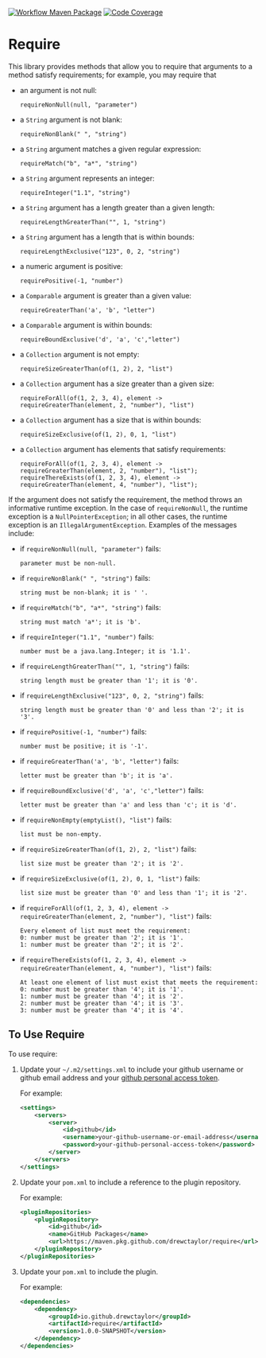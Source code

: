 [![Workflow Maven Package](https://github.com/drewctaylor/require/workflows/workflow-maven-package/badge.svg)](https://github.com/drewctaylor/require/workflows/workflow-maven-package/badge.svg)
[![Code Coverage](https://codecov.io/gh/drewctaylor/require/branch/master/graph/badge.svg)](https://codecov.io/gh/drewctaylor/require)

# Require

This library provides methods that allow you to require that arguments to a method satisfy requirements; for example, 
you may require that

* an argument is not null:

  `requireNonNull(null, "parameter")`

* a `String` argument is not blank: 

  `requireNonBlank(" ", "string")`

* a `String` argument matches a given regular expression: 

  `requireMatch("b", "a*", "string")`
  
* a `String` argument represents an integer:
 
  `requireInteger("1.1", "string")`

* a `String` argument has a length greater than a given length: 

  `requireLengthGreaterThan("", 1, "string")`

* a `String` argument has a length that is within bounds: 

  `requireLengthExclusive("123", 0, 2, "string")`

* a numeric argument is positive:

  `requirePositive(-1, "number")`
  
* a `Comparable` argument is greater than a given value:  

  `requireGreaterThan('a', 'b', "letter")`
  
* a `Comparable` argument is within bounds:  

  `requireBoundExclusive('d', 'a', 'c',"letter")`
  
* a `Collection` argument is not empty:  

  `requireSizeGreaterThan(of(1, 2), 2, "list")`

* a `Collection` argument has a size greater than a given size: 

  `requireForAll(of(1, 2, 3, 4), element -> requireGreaterThan(element, 2, "number"), "list")`

* a `Collection` argument has a size that is within bounds: 

  `requireSizeExclusive(of(1, 2), 0, 1, "list")`
  
* a `Collection` argument has elements that satisfy requirements:

  ```
  requireForAll(of(1, 2, 3, 4), element -> requireGreaterThan(element, 2, "number"), "list");
  requireThereExists(of(1, 2, 3, 4), element -> requireGreaterThan(element, 4, "number"), "list");
  ```
  
If the argument does not satisfy the requirement, the method throws an informative runtime exception. In the case of
`requireNonNull`, the runtime exception is a `NullPointerException`; in all other cases, the runtime exception is an 
`IllegalArgumentException`. Examples of the messages include:

* if `requireNonNull(null, "parameter")` fails: 

  `parameter must be non-null.`

* if `requireNonBlank(" ", "string")` fails: 

  `string must be non-blank; it is ' '.`

* if `requireMatch("b", "a*", "string")` fails: 

  `string must match 'a*'; it is 'b'.`

* if `requireInteger("1.1", "number")` fails: 

  `number must be a java.lang.Integer; it is '1.1'.`

* if `requireLengthGreaterThan("", 1, "string")` fails: 

  `string length must be greater than '1'; it is '0'.`

* if `requireLengthExclusive("123", 0, 2, "string")` fails: 

  `string length must be greater than '0' and less than '2'; it is '3'.`

* if `requirePositive(-1, "number")` fails: 

  `number must be positive; it is '-1'.`

* if `requireGreaterThan('a', 'b', "letter")` fails: 

  `letter must be greater than 'b'; it is 'a'.`

* if `requireBoundExclusive('d', 'a', 'c',"letter")` fails: 

  `letter must be greater than 'a' and less than 'c'; it is 'd'.`

* if `requireNonEmpty(emptyList(), "list")` fails: 

  `list must be non-empty.`

* if `requireSizeGreaterThan(of(1, 2), 2, "list")` fails: 

  `list size must be greater than '2'; it is '2'.`

* if `requireSizeExclusive(of(1, 2), 0, 1, "list")` fails: 

  `list size must be greater than '0' and less than '1'; it is '2'.`

* if `requireForAll(of(1, 2, 3, 4), element -> requireGreaterThan(element, 2, "number"), "list")` fails: 

  ```
  Every element of list must meet the requirement:
  0: number must be greater than '2'; it is '1'.
  1: number must be greater than '2'; it is '2'.
  ```

* if `requireThereExists(of(1, 2, 3, 4), element -> requireGreaterThan(element, 4, "number"), "list")` fails: 

  ```
  At least one element of list must exist that meets the requirement:
  0: number must be greater than '4'; it is '1'.
  1: number must be greater than '4'; it is '2'.
  2: number must be greater than '4'; it is '3'.
  3: number must be greater than '4'; it is '4'.
  ```
  
## To Use Require

To use require:

1) Update your `~/.m2/settings.xml` to include your github username or github email address and your [github personal access token](https://help.github.com/en/github/authenticating-to-github/creating-a-personal-access-token-for-the-command-line).

    For example:

    ```xml
    <settings>
        <servers>
            <server>
                <id>github</id>
                <username>your-github-username-or-email-address</username>
                <password>your-github-personal-access-token</password>
            </server>
        </servers>
    </settings>
    ```

2) Update your `pom.xml` to include a reference to the plugin repository.

    For example:

    ```xml
    <pluginRepositories>
        <pluginRepository>
            <id>github</id>
            <name>GitHub Packages</name>
            <url>https://maven.pkg.github.com/drewctaylor/require</url>
        </pluginRepository>
    </pluginRepositories>
    ```

3) Update your `pom.xml` to include the plugin. 

    For example:
    
    ```xml
    <dependencies>
        <dependency>
            <groupId>io.github.drewctaylor</groupId>
            <artifactId>require</artifactId>
            <version>1.0.0-SNAPSHOT</version>
        </dependency>
    </dependencies>
    ```

